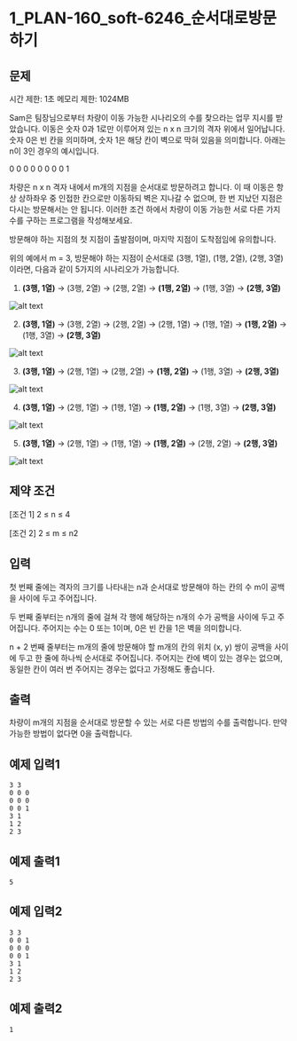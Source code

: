 # 1_PLAN-160_soft-6246_순서대로방문하기

## 문제

시간 제한: 1초
메모리 제한: 1024MB

Sam은 팀장님으로부터 차량이 이동 가능한 시나리오의 수를 찾으라는 업무 지시를 받았습니다. 이동은 숫자 0과 1로만 이루어져 있는 n x n 크기의 격자 위에서 일어납니다. 숫자 0은 빈 칸을 의미하며, 숫자 1은 해당 칸이 벽으로 막혀 있음을 의미합니다. 아래는 n이 3인 경우의 예시입니다.

0 0 0
0 0 0
0 0 1

차량은 n x n 격자 내에서 m개의 지점을 순서대로 방문하려고 합니다. 이 때 이동은 항상 상하좌우 중 인접한 칸으로만 이동하되 벽은 지나갈 수 없으며, 한 번 지났던 지점은 다시는 방문해서는 안 됩니다. 이러한 조건 하에서 차량이 이동 가능한 서로 다른 가지 수를 구하는 프로그램을 작성해보세요.

방문해야 하는 지점의 첫 지점이 출발점이며, 마지막 지점이 도착점임에 유의합니다.

위의 예에서 m = 3, 방문해야 하는 지점이 순서대로 (3행, 1열), (1행, 2열), (2행, 3열)이라면, 다음과 같이 5가지의 시나리오가 가능합니다.

1. **(3행, 1열)** → (3행, 2열) → (2행, 2열) → **(1행, 2열)** → (1행, 3열) → **(2행, 3열)**

![alt text](image.png)

2. **(3행, 1열)** → (3행, 2열) → (2행, 2열) → (2행, 1열) → (1행, 1열) → **(1행, 2열)** → (1행, 3열) → **(2행, 3열)**

![alt text](image-1.png)

3. **(3행, 1열)** → (2행, 1열) → (2행, 2열) → **(1행, 2열)** → (1행, 3열) → **(2행, 3열)**

![alt text](image-2.png)

4. **(3행, 1열)** → (2행, 1열) → (1행, 1열) → **(1행, 2열)** → (1행, 3열) → **(2행, 3열)**

![alt text](image-3.png)

5. **(3행, 1열)** → (2행, 1열) → (1행, 1열) → **(1행, 2열)** → (2행, 2열) → **(2행, 3열)**

![alt text](image-4.png)

## 제약 조건

[조건 1] 2 ≤ n ≤ 4

[조건 2] 2 ≤ m ≤ n2

## 입력

첫 번째 줄에는 격자의 크기를 나타내는 n과 순서대로 방문해야 하는 칸의 수 m이 공백을 사이에 두고 주어집니다.

두 번째 줄부터는 n개의 줄에 걸쳐 각 행에 해당하는 n개의 수가 공백을 사이에 두고 주어집니다. 주어지는 수는 0 또는 1이며, 0은 빈 칸을 1은 벽을 의미합니다.

n + 2 번째 줄부터는 m개의 줄에 방문해야 할 m개의 칸의 위치 (x, y) 쌍이 공백을 사이에 두고 한 줄에 하나씩 순서대로 주어집니다. 주어지는 칸에 벽이 있는 경우는 없으며, 동일한 칸이 여러 번 주어지는 경우는 없다고 가정해도 좋습니다.

## 출력

차량이 m개의 지점을 순서대로 방문할 수 있는 서로 다른 방법의 수를 출력합니다. 만약 가능한 방법이 없다면 0을 출력합니다.

## 예제 입력1

```
3 3
0 0 0
0 0 0
0 0 1
3 1
1 2
2 3
```

## 예제 출력1

```
5
```

## 예제 입력2

```
3 3
0 0 1
0 0 0
0 0 1
3 1
1 2
2 3
```

## 예제 출력2

```
1
```
